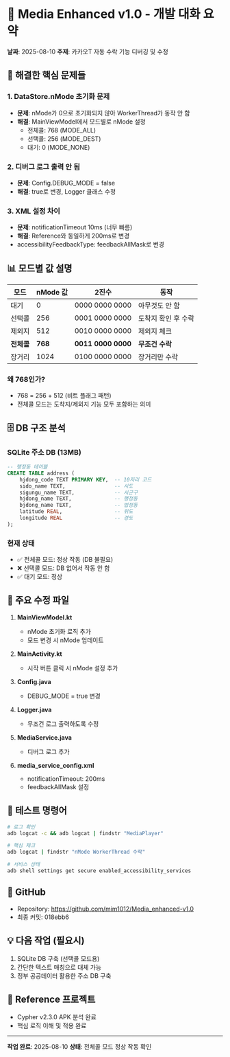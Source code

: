 # 📱 Media Enhanced v1.0 - 개발 대화 요약
**날짜**: 2025-08-10
**주제**: 카카오T 자동 수락 기능 디버깅 및 수정

## 🎯 해결한 핵심 문제들

### 1. DataStore.nMode 초기화 문제
- **문제**: nMode가 0으로 초기화되지 않아 WorkerThread가 동작 안 함
- **해결**: MainViewModel에서 모드별로 nMode 설정
  - 전체콜: 768 (MODE_ALL)
  - 선택콜: 256 (MODE_DEST)
  - 대기: 0 (MODE_NONE)

### 2. 디버그 로그 출력 안 됨
- **문제**: Config.DEBUG_MODE = false
- **해결**: true로 변경, Logger 클래스 수정

### 3. XML 설정 차이
- **문제**: notificationTimeout 10ms (너무 빠름)
- **해결**: Reference와 동일하게 200ms로 변경
- accessibilityFeedbackType: feedbackAllMask로 변경

## 📊 모드별 값 설명

| 모드 | nMode 값 | 2진수 | 동작 |
|------|----------|--------|------|
| 대기 | 0 | 0000 0000 0000 | 아무것도 안 함 |
| 선택콜 | 256 | 0001 0000 0000 | 도착지 확인 후 수락 |
| 제외지 | 512 | 0010 0000 0000 | 제외지 체크 |
| **전체콜** | **768** | **0011 0000 0000** | **무조건 수락** |
| 장거리 | 1024 | 0100 0000 0000 | 장거리만 수락 |

### 왜 768인가?
- 768 = 256 + 512 (비트 플래그 패턴)
- 전체콜 모드는 도착지/제외지 기능 모두 포함하는 의미

## 🗄️ DB 구조 분석

### SQLite 주소 DB (13MB)
```sql
-- 행정동 테이블
CREATE TABLE address (
    hjdong_code TEXT PRIMARY KEY,  -- 10자리 코드
    sido_name TEXT,                -- 시도
    sigungu_name TEXT,             -- 시군구
    hjdong_name TEXT,              -- 행정동
    bjdong_name TEXT,              -- 법정동
    latitude REAL,                 -- 위도
    longitude REAL                 -- 경도
);
```

### 현재 상태
- ✅ 전체콜 모드: 정상 작동 (DB 불필요)
- ❌ 선택콜 모드: DB 없어서 작동 안 함
- ✅ 대기 모드: 정상

## 🔧 주요 수정 파일

1. **MainViewModel.kt**
   - nMode 초기화 로직 추가
   - 모드 변경 시 nMode 업데이트

2. **MainActivity.kt**
   - 시작 버튼 클릭 시 nMode 설정 추가

3. **Config.java**
   - DEBUG_MODE = true 변경

4. **Logger.java**
   - 무조건 로그 출력하도록 수정

5. **MediaService.java**
   - 디버그 로그 추가

6. **media_service_config.xml**
   - notificationTimeout: 200ms
   - feedbackAllMask 설정

## 📝 테스트 명령어

```bash
# 로그 확인
adb logcat -c && adb logcat | findstr "MediaPlayer"

# 핵심 체크
adb logcat | findstr "nMode WorkerThread 수락"

# 서비스 상태
adb shell settings get secure enabled_accessibility_services
```

## 🚀 GitHub
- Repository: https://github.com/mim1012/Media_enhanced-v1.0
- 최종 커밋: 018ebb6

## 💡 다음 작업 (필요시)
1. SQLite DB 구축 (선택콜 모드용)
2. 간단한 텍스트 매칭으로 대체 가능
3. 정부 공공데이터 활용한 주소 DB 구축

## 📌 Reference 프로젝트
- Cypher v2.3.0 APK 분석 완료
- 핵심 로직 이해 및 적용 완료

---
**작업 완료**: 2025-08-10
**상태**: 전체콜 모드 정상 작동 확인